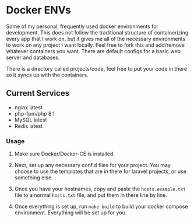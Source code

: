 # Docker ENVs

Some of my personal, frequently used docker environments for development. This does not follow the traditional structure
of containerizing every app that I work on, but it gives me all of the necessary environments to work on any project I want locally. Feel free to fork this and add/remove whatever containers you want. There are default configs for a basic web server and databases.

There is a directory called projects/code, feel free to put your code in there so it syncs up with the containers.

## Current Services
  - nginx latest
  - php-fpm/php 8.1
  - MySQL latest
  - Redis latest

### Usage

1. Make sure Docker/Docker-CE is installed.

2. Next, set up any necessary conf.d files for your project.
You may choose to use the templates that are in there for laravel projects, or use something else.

3. Once you have your hostnames, copy and paste the `hosts.example.txt` file to a normal `hosts.txt` file, and put them in there line by line.

4. Once everything is set up, run `make build` to build your docker compose environment. Everything will be set up for you.